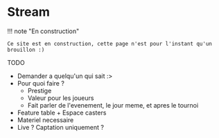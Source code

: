 # Stream

!!! note "En construction"

    Ce site est en construction, cette page n'est pour l'instant qu'un brouillon :)

TODO

- Demander a quelqu'un qui sait :>
- Pour quoi faire ?
    - Prestige
    - Valeur pour les joueurs
    - Fait parler de l'evenement, le jour meme, et apres le tournoi
- Feature table + Espace casters
- Materiel necessaire
- Live ? Captation uniquement ?
